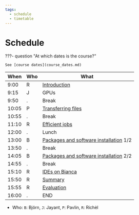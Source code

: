 ```yaml
---
tags:
  - schedule
  - timetable
---
```


# Schedule

???- question "At which dates is the course?"

    See [course dates](course_dates.md)

When | Who  | What
-----|------|-------------------------
9:00 | R    | [Introduction](intro.md)
9:15 | J    | GPUs
9:50 | .    | Break
10:05| P    | [Transferring files](transfer.md)
10:55| .    | Break
11:10| R    | [Efficient jobs](efficient_jobs.md)
12:00| .    | Lunch
13:00| B    | [Packages and software installation](https://uppmax.github.io/bianca_workshops/intermediate/install/) 1/2
13:50| .    | Break
14:05| B    | [Packages and software installation](https://uppmax.github.io/bianca_workshops/intermediate/install/) 2/2
14:55| .    | Break
15:10| R    | [IDEs on Bianca](ides/README.md)
15:50| R    | [Summary](summary.md)
15:55| R    | [Evaluation](evaluation_intermediate.md)
16:00| .    | END

- Who: `B`: Björn, `J`: Jayant, `P`: Pavlin, `R`: Richèl
